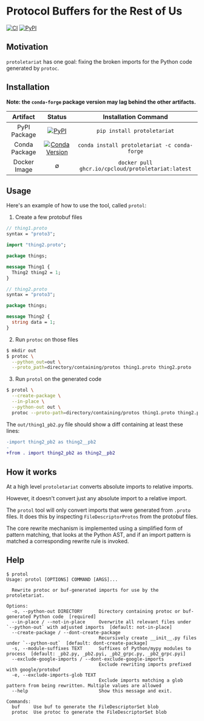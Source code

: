 # Protocol Buffers for the Rest of Us

[![CI](https://github.com/cpcloud/protoletariat/actions/workflows/ci.yml/badge.svg?branch=main)](https://github.com/cpcloud/protoletariat/actions/workflows/ci.yml)
[![PyPI](https://img.shields.io/pypi/v/protoletariat)](https://pypi.org/project/protoletariat)

## Motivation

`protoletariat` has one goal: fixing the broken imports for the Python code
generated by `protoc`.

## Installation

**Note: the `conda-forge` package version may lag behind the other artifacts.**

|   Artifact    |                                                              Status                                                               |                Installation Command                |
| :-----------: | :-------------------------------------------------------------------------------------------------------------------------------: | :------------------------------------------------: |
| PyPI Package  |                  [![PyPI](https://img.shields.io/pypi/v/protoletariat)](https://pypi.org/project/protoletariat)                   |            `pip install protoletariat`             |
| Conda Package | [![Conda Version](https://img.shields.io/conda/vn/conda-forge/protoletariat.svg)](https://anaconda.org/conda-forge/protoletariat) |    `conda install protoletariat -c conda-forge`    |
| Docker Image  |                                                                 ∅                                                                 | `docker pull ghcr.io/cpcloud/protoletariat:latest` |

## Usage

Here's an example of how to use the tool, called `protol`:

1. Create a few protobuf files

```protobuf
// thing1.proto
syntax = "proto3";

import "thing2.proto";

package things;

message Thing1 {
  Thing2 thing2 = 1;
}
```

```protobuf
// thing2.proto
syntax = "proto3";

package things;

message Thing2 {
  string data = 1;
}
```

2. Run `protoc` on those files

```sh
$ mkdir out
$ protoc \
  --python_out=out \
  --proto_path=directory/containing/protos thing1.proto thing2.proto
```

3. Run `protol` on the generated code

```sh
$ protol \
  --create-package \
  --in-place \
  --python-out out \
  protoc --proto-path=directory/containing/protos thing1.proto thing2.proto
```

The `out/thing1_pb2.py` file should show a diff containing at least these lines:

```patch
-import thing2_pb2 as thing2__pb2
-
+from . import thing2_pb2 as thing2__pb2
```

## How it works

At a high level `protoletariat` converts absolute imports to relative imports.

However, it doesn't convert just any absolute import to a relative import.

The `protol` tool will only convert imports that were generated from `.proto` files. It
does this by inspecting `FileDescriptorProtos` from the protobuf files.

The core rewrite mechanism is implemented using a simplified form of pattern
matching, that looks at the Python AST, and if an import pattern is matched a
corresponding rewrite rule is invoked.

## Help

```
$ protol
Usage: protol [OPTIONS] COMMAND [ARGS]...

  Rewrite protoc or buf-generated imports for use by the protoletariat.

Options:
  -o, --python-out DIRECTORY      Directory containing protoc or buf-generated Python code  [required]
  --in-place / --not-in-place     Overwrite all relevant files under `--python-out` with adjusted imports  [default: not-in-place]
  --create-package / --dont-create-package
                                  Recursively create __init__.py files under `--python-out`  [default: dont-create-package]
  -s, --module-suffixes TEXT      Suffixes of Python/mypy modules to process  [default: _pb2.py, _pb2.pyi, _pb2_grpc.py, _pb2_grpc.pyi]
  --exclude-google-imports / --dont-exclude-google-imports
                                  Exclude rewriting imports prefixed with google/protobuf
  -e, --exclude-imports-glob TEXT
                                  Exclude imports matching a glob pattern from being rewritten. Multiple values are allowed
  --help                          Show this message and exit.

Commands:
  buf     Use buf to generate the FileDescriptorSet blob
  protoc  Use protoc to generate the FileDescriptorSet blob
```
